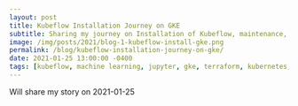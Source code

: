 ```yaml
---
layout: post
title: Kubeflow Installation Journey on GKE
subtitle: Sharing my journey on Installation of Kubeflow, maintenance, usage, storing model artifacts, etc.
image: /img/posts/2021/blog-1-kubeflow-install-gke.png
permalink: /blog/kubeflow-installation-journey-on-gke/
date: 2021-01-25 13:00:00 -0400
tags: [kubeflow, machine learning, jupyter, gke, terraform, kubernetes, tensorflow]
---
```

Will share my story on 2021-01-25
